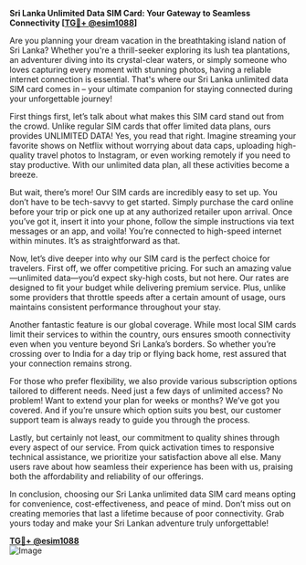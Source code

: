 **Sri Lanka Unlimited Data SIM Card: Your Gateway to Seamless Connectivity [[TG💪+ @esim1088](https://t.me/s/esim1088)]**

Are you planning your dream vacation in the breathtaking island nation of Sri Lanka? Whether you're a thrill-seeker exploring its lush tea plantations, an adventurer diving into its crystal-clear waters, or simply someone who loves capturing every moment with stunning photos, having a reliable internet connection is essential. That's where our Sri Lanka unlimited data SIM card comes in – your ultimate companion for staying connected during your unforgettable journey!

First things first, let’s talk about what makes this SIM card stand out from the crowd. Unlike regular SIM cards that offer limited data plans, ours provides UNLIMITED DATA! Yes, you read that right. Imagine streaming your favorite shows on Netflix without worrying about data caps, uploading high-quality travel photos to Instagram, or even working remotely if you need to stay productive. With our unlimited data plan, all these activities become a breeze.

But wait, there’s more! Our SIM cards are incredibly easy to set up. You don’t have to be tech-savvy to get started. Simply purchase the card online before your trip or pick one up at any authorized retailer upon arrival. Once you’ve got it, insert it into your phone, follow the simple instructions via text messages or an app, and voila! You’re connected to high-speed internet within minutes. It’s as straightforward as that.

Now, let’s dive deeper into why our SIM card is the perfect choice for travelers. First off, we offer competitive pricing. For such an amazing value—unlimited data—you’d expect sky-high costs, but not here. Our rates are designed to fit your budget while delivering premium service. Plus, unlike some providers that throttle speeds after a certain amount of usage, ours maintains consistent performance throughout your stay.

Another fantastic feature is our global coverage. While most local SIM cards limit their services to within the country, ours ensures smooth connectivity even when you venture beyond Sri Lanka’s borders. So whether you’re crossing over to India for a day trip or flying back home, rest assured that your connection remains strong.

For those who prefer flexibility, we also provide various subscription options tailored to different needs. Need just a few days of unlimited access? No problem! Want to extend your plan for weeks or months? We’ve got you covered. And if you’re unsure which option suits you best, our customer support team is always ready to guide you through the process.

Lastly, but certainly not least, our commitment to quality shines through every aspect of our service. From quick activation times to responsive technical assistance, we prioritize your satisfaction above all else. Many users rave about how seamless their experience has been with us, praising both the affordability and reliability of our offerings.

In conclusion, choosing our Sri Lanka unlimited data SIM card means opting for convenience, cost-effectiveness, and peace of mind. Don’t miss out on creating memories that last a lifetime because of poor connectivity. Grab yours today and make your Sri Lankan adventure truly unforgettable!

**[TG💪+ @esim1088](https://t.me/s/esim1088)**  
![Image](https://i.postimg.cc/Y0z9fWf4/image.png)